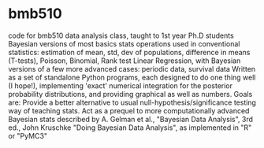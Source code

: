 # bmb510
code for bmb510 data analysis class, taught to 1st year Ph.D students
Bayesian versions of most basics stats operations used in conventional statistics:
estimation of mean, std, dev of populations, difference in means (T-tests), Poisson, Binomial, Rank test
Linear Regression, with Bayesian versions of a few more advanced cases: periodic data, survival data
Written as a set of standalone Python programs, each designed to do one thing well (I hope!),
implementing 'exact' numerical integration for the posterior probability distributions, and providing
graphical as well as numbers.
Goals are: 
Provide a better alternative to usual null-hypothesis/significance testing way of teaching stats.
Act as a prequel to more computationally advanced Bayesian stats described by A. Gelman et al., 
"Bayesian Data Analysis", 3rd ed., John Kruschke "Doing Bayesian Data Analysis", as 
implemented in "R" or "PyMC3"
